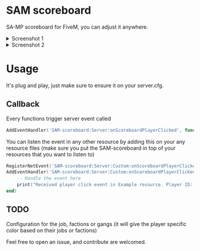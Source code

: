 # SAM scoreboard
SA-MP scoreboard for FiveM, you can adjust it anywhere.

<details>
  <summary>Screenshot 1</summary>
  <img src="./images/1.png" alt="Screenshot 1">
</details>

<details>
  <summary>Screenshot 2</summary>
  <img src="./images/2.png" alt="Screenshot 2">
</details>



# Usage
It's plug and play, just  make sure to ensure it on your server.cfg.

## Callback

Every functions trigger server event called 

```lua
AddEventHandler('SAM-scoreboard:Server:onScoreboardPlayerClicked', function(clickedPlayerId, clickedPlayerName, clickedPlayerPing)end)
```

You can listen the event in any other resource by adding this on your any resource files (make sure you put the SAM-scoreboard in top of your resources that you want to listen to)
```lua
RegisterNetEvent('SAM-scoreboard:Server:Custom:onScoreboardPlayerClicked')
AddEventHandler('SAM-scoreboard:Server:Custom:onScoreboardPlayerClicked', function(clickedPlayerId, clickedPlayerName, clickedPlayerPing)
    -- Handle the event here
    print("Received player click event in Example resource. Player ID: " .. clickedPlayerId .. ", Name: " .. clickedPlayerName .. ", Ping: " .. clickedPlayerPing)
end)
```

## TODO
Configuration for the job, factions or gangs (it will give the player specific color based on their jobs or factions)

Feel free to open an issue, and contribute are welcomed.

